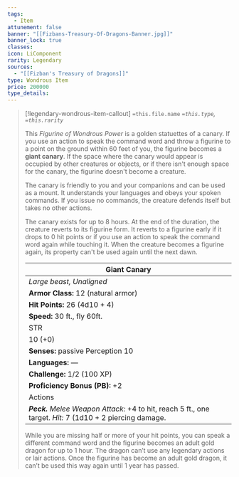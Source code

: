 ```yaml
---
tags:
  - Item
attunement: false
banner: "[[Fizbans-Treasury-Of-Dragons-Banner.jpg]]"
banner_lock: true
classes: 
icon: LiComponent
rarity: Legendary
sources:
  - "[[Fizban's Treasury of Dragons]]"
type: Wondrous Item
price: 200000
type_details: 
---
```

>[!legendary-wondrous-item-callout] `=this.file.name`
>*`=this.type`, `=this.rarity`*
>
>This *Figurine of Wondrous Power* is a golden statuettes of a canary. If you use an action to speak the command word and throw a figurine to a point on the ground within 60 feet of you, the figurine becomes a **giant canary**. If the space where the canary would appear is occupied by other creatures or objects, or if there isn't enough space for the canary, the figurine doesn't become a creature. 
>
>The canary is friendly to you and your companions and can be used as a mount. It understands your languages and obeys your spoken commands. If you issue no commands, the creature defends itself but takes no other actions. 
>
>The canary exists for up to 8 hours. At the end of the duration, the creature reverts to its figurine form. It reverts to a figurine early if it drops to 0 hit points or if you use an action to speak the command word again while touching it. When the creature becomes a figurine again, its property can't be used again until the next dawn.
>
>| Giant Canary |
>| --- |
>| *Large beast, Unaligned* |
>| **Armor Class:** 12 (natural armor) |
>| **Hit Points:** 26 (4d10 + 4) |
>| **Speed:** 30 ft., fly 60ft. |
>| STR | DEX | CON | INT | WIS | CHA |
>| 10 (+0) | 14 (+2) | 12 (+1) | 2 (−4) | 10 (+0) | 6 (-2) |
>| **Senses:** passive Perception 10 |
>| **Languages:** — |
>| **Challenge:** 1/2 (100 XP) |
>| **Proficiency Bonus (PB):** +2 |
>| Actions |
>| ***Peck.*** *Melee Weapon Attack:* +4 to hit, reach 5 ft., one target. *Hit:* 7 (1d10 + 2 piercing damage. |
>
>While you are missing half or more of your hit points, you can speak a different command word and the figurine becomes an adult gold dragon for up to 1 hour. The dragon can’t use any legendary actions or lair actions. Once the figurine has become an adult gold dragon, it can’t be used this way again until 1 year has passed.


